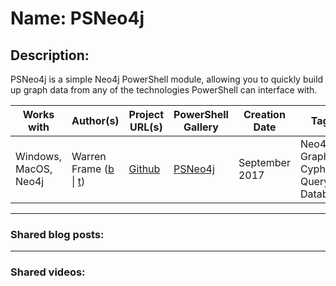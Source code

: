 # Name: PSNeo4j

## Description:

PSNeo4j is a simple Neo4j PowerShell module, allowing you to quickly build up graph data from any of the technologies PowerShell can interface with.

| Works with | Author(s) | Project URL(s) | PowerShell Gallery | Creation Date | Tags |
|------------|--------|-------------------|--------------------|---------------|------|
| Windows, MacOS, Neo4j | Warren Frame (<a href="http://ramblingcookiemonster.github.io" target="_blank">b</a> \| <a href="https://twitter.com/pscookiemonster" target="_blank">t</a>) | [Github](https://github.com/RamblingCookieMonster/PSNeo4j) | [PSNeo4j](https://www.powershellgallery.com/packages/PSNeo4j) | September 2017 | Neo4j, Graph, Cypher, Query, Database |
____

### Shared blog posts:

____

### Shared videos:

